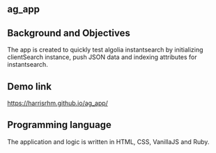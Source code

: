 ## ag_app

## Background and Objectives

The app is created to quickly test algolia instantsearch by initializing clientSearch instance, push JSON data and indexing attributes for instantsearch.


## Demo link

https://harrisrhm.github.io/ag_app/


## Programming language

The application and logic is written in HTML, CSS, VanillaJS and Ruby.